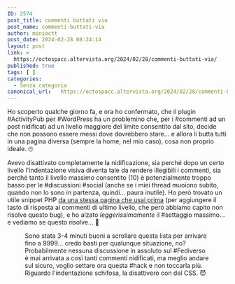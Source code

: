 ```yaml
---
ID: 2574
post_title: commenti buttati via
post_name: commenti-buttati-via
author: minioctt
post_date: 2024-02-28 08:24:14
layout: post
link: >
  https://octospacc.altervista.org/2024/02/28/commenti-buttati-via/
published: true
tags: [ ]
categories:
  - Senza categoria
canonical_url:   https://octospacc.altervista.org/2024/02/28/commenti-buttati-via/
---
```

<!-- wp:paragraph -->
<p>Ho scoperto qualche giorno fa, e ora ho confermato, che il plugin #ActivityPub per #WordPress ha un problemino che, per i #commenti ad un post nidificati ad un livello maggiore del limite consentito dal sito, decide che non possono essere messi dove dovrebbero stare... e allora li butta tutti in una pagina diversa (sempre la home, nel mio caso), cosa non proprio ideale. 🙄</p>
<!-- /wp:paragraph -->

<!-- wp:paragraph -->
<p>Avevo disattivato completamente la nidificazione, sia perché dopo un certo livello l'indentazione visiva diventa tale da rendere illegibili i commenti, sia perché tanto il livello massimo consentito (10) è potenzialmente troppo basso per le #discussioni #social (anche se i miei thread muoiono subito, quando non lo sono in partenza, quindi... paura inutile). Ho però trovato un utile snippet PHP <a href="https://www.wp-tweaks.com/how-to-have-infinite-replies-with-wordpress-threaded-comments/">da una stessa pagina che usai prima</a> (per aggiungere il tasto di risposta ai commenti di ultimo livello, che però abbiamo capito non risolve questo bug), e ho alzato <em>leggerissimamente</em> il #settaggio massimo... e vediamo se questo risolve... 🦍</p>
<!-- /wp:paragraph -->

<!-- wp:paragraph -->
<p></p>
<!-- /wp:paragraph -->

<!-- wp:image {"id":2573,"sizeSlug":"large"} -->
<figure class="wp-block-image size-large"><img src="{{site.cdnurl}}/assets/uploads/2024/02/screenshot_20240228-0805217759560834052247540-665x1440.png" alt="" class="wp-image-2573"/><figcaption class="wp-element-caption">Sono stata 3-4 minuti buoni a scrollare questa lista per arrivare fino a 9999... credo basti per qualunque situazione, no? Probabilmente nessuna discussione in assoluto sul #Fediverso è mai arrivata a così tanti commenti nidificati, ma meglio andare sul sicuro, voglio settare ora questa #hack e non toccarla più. Riguardo l'indentazione schifosa, la disattiverò con del CSS. 😈</figcaption></figure>
<!-- /wp:image -->